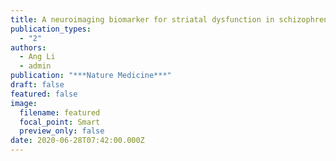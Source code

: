 ```yaml
---
title: A neuroimaging biomarker for striatal dysfunction in schizophrenia
publication_types:
  - "2"
authors:
  - Ang Li
  - admin
publication: "***Nature Medicine***"
draft: false
featured: false
image:
  filename: featured
  focal_point: Smart
  preview_only: false
date: 2020-06-28T07:42:00.000Z
---
```

